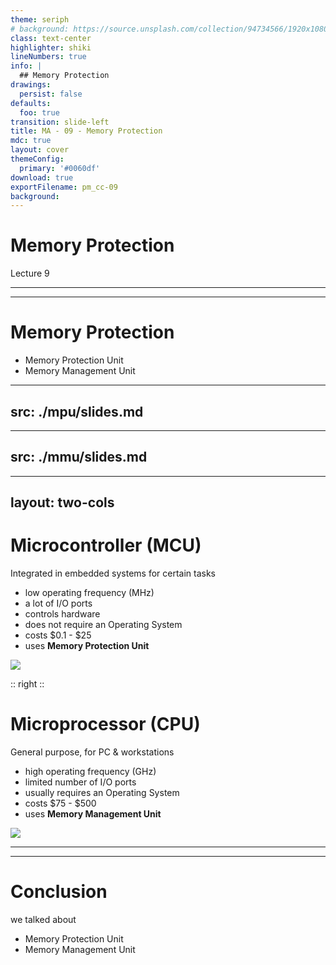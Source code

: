 ```yaml
---
theme: seriph
# background: https://source.unsplash.com/collection/94734566/1920x1080
class: text-center
highlighter: shiki
lineNumbers: true
info: |
  ## Memory Protection
drawings:
  persist: false
defaults:
  foo: true
transition: slide-left
title: MA - 09 - Memory Protection
mdc: true
layout: cover
themeConfig:
  primary: '#0060df'
download: true
exportFilename: pm_cc-09
background:
---
```


# Memory Protection
Lecture 9

---
---

# Memory Protection

- Memory Protection Unit
- Memory Management Unit

<!-- mpu -->

---
src: ./mpu/slides.md
---

<!-- mmu -->

---
src: ./mmu/slides.md
---

---
layout: two-cols
---
# Microcontroller (MCU)
Integrated in embedded systems for certain tasks

- low operating frequency (MHz)
- a lot of I/O ports
- controls hardware
- does not require an Operating System
- costs $0.1 - $25
- uses **Memory Protection Unit**

<img src="/pico.jpg" class="m-5 h-30 rounded">


:: right ::

# Microprocessor (CPU)
General purpose, for PC & workstations

- high operating frequency (GHz)
- limited number of I/O ports
- usually requires an Operating System
- costs $75 - $500
- uses **Memory Management Unit**

<img src="/pi5.jpg" class="m-5 h-50 rounded">

---
---
# Conclusion
we talked about

- Memory Protection Unit
- Memory Management Unit

